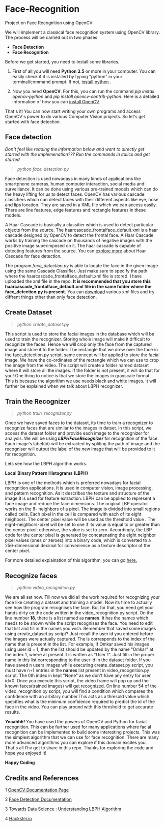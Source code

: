 # Face-Recognition

Project on Face Recognition using OpenCV

We will implement a classical face recognition system using OpenCV library. The process will be carried out in two phases.

  - **Face Detection**
  - **Face Recognition**
  
Before we get started, you need to install some libraries. 

1. First of all you will need **Python 3.5** or more in your computer. You can easily check if it is installed by typing "python" in your terminal/command prompt. If not, [install python](https://www.python.org/downloads/) .

2. Now you need **OpenCV**. For this, you can run the command *pip install opencv-python* and *pip install opencv-contrib-python*. Here is a detailed information of how you can [install OpenCV](https://pypi.org/project/opencv-python/).

That's it! You can now start writing your own programs and access OpenCV's power to do various Computer Vision projects. So let's get started with face detection.

## Face detection 

*Don't feel like reading the information below and want to directly get started with the implemenation??? Run the commands in italics and get started*

> *python face_detection.py*

Face detection is used nowadays in many kinds of applications like smartphone cameras, human computer interaction, social media and surveillance. It can be done using various pre-trained models which can do the heavy lifting for us to detect faces. OpenCV has various cascade classifiers which can detect faces with their different aspects like eye, nose and lips location. They are saved in a  XML file which we can access easily. There are line features, edge features and rectangle features in these models.

A Haar Cascade is basically a classifier which is used to detect particular objects from the source. The haarcascade_frontalface_default.xml is a haar cascade designed by OpenCV to detect the frontal face. A Haar Cascade works by training the cascade on thousands of negative images with the positive image superimposed on it. The haar cascade is capable of detecting features from the source. You can [explore more](
https://docs.opencv.org/3.4.3/d7/d8b/tutorial_py_face_detection.html) about Haar Cascade for face detection.

The program *face_detection.py* is able to locate the face in the given image using the same Cascade Classifier. Just make sure to specify the path where the haarcascade_frontalface_default.xml file is stored. I have uploaded the xml file in the repo. **It is recommended that you store this haarcascade_frontalface_default.xml file in the same folder where the face_detection.py is present.** You can [download](https://github.com/opencv/opencv/tree/master/data/haarcascades) various xml files and try diffrent things other than only face detection.

## Create Dataset

> *python create_dataset.py*

This script is used to store the facial images in the database which will be used to train the recognizer. Storing whole image will make it difficult to recognize the faces. Hence we will crop only the face from the captured image and store it to the folder. The rectangle that we drew over the face in the face_detection.py script, same concept will be applied to store the facial image. We have the co-ordinates of the rectangle which we can use to crop the image from the video. The script will create a folder named dataset where it will store all the images. If the folder is not present, it will do that for you!
One thing to notice is that we store the images in grayscale format. This is because the algorithm we use needs black and white images. It will further be explained when we talk about LBPH recognizer.

## Train the Recognizer

> *python train_recognizer.py*

Once we have saved faces to the dataset, its time to train a recognizer to recognize faces that are similar to the images in datset. In this script, we access the dataset folder and provide each image to the recognizer for analysis. We will be using ***LBPHFaceRecognizer*** for recognition of the face. Each image's label(id) will be extracted by spliting the path of image and the recogniser will output the label of the new image that will be provided to it for recognition. 

Lets see how the LBPH algorithm works.

**Local Binary Pattern Histograms (LBPH)**

 LBPH is one of the methods which is preferred nowadays for facial recognition applications. It is used in computer vision, image processing, and pattern recognition. As it describes the texture and structure of the image it is used for feature extraction. LBPH can be applied to represent a face image and reduce the face dimensions.
The original LBP operator works on the 8- neighbors of a pixel. The image is divided into small regions called cells. Each pixel in the cell is compared with each of its eight neighbors. The center pixel value will be used as the threshold value . The eight-neighbors-pixel will be set to one if its value is equal to or greater than the center pixel; otherwise, the value is set to zero. Accordingly, the LBP code for the center pixel is generated by concatenating the eight neighbor pixel values (ones or zeroes) into a binary code, which is converted to a 256-dimensional decimal for convenience as a texture descriptor of the center pixel.

For more detailed explaination of this algorithm, you can go [here.](https://towardsdatascience.com/face-recognition-how-lbph-works-90ec258c3d6b)

## Recognize faces

> *python video_recognition.py*

We are all set now. Till now we did all the work required for recognizing your face like creating a dataset and training a model. Now its time to actually see how the program recognises the face. But for that, you need get your hands dirty on the code written in the video_recognition.py script. On the line number **18**, there is a list named as **names**. It has the names which needs to be shown while the script recognises the face. You need to edit that list and fill in the names you wish. Remember that saved some images using create_dataset.py script? Just recall the user id you entered before the images were actually captured. The is corresponds to the index of the name that is present in the list. For example, if Omkar saved his images using user id = 1, then the list should be updated by the name "Omkar" at the index 1, where at present it is written as "User 1". Just fill in the proper name in this list corresponding to the user id in the dataset folder. If you have saved n users images while executing create_dataset.py script, you must have n+1 entries in the **names** list present in video_recognition.py script. The 0th index in kept "None" as we don't have any entry for user id=0.
Once you execute this script, the video frame will pop up and the known faces(trained images) will get recognized. On line number 54 of the video_recognition.py script, you will find a condition which compares the confidence with an arbitary number.This acts as a thresold value which specifies what is the minimum confidence required to predict the id of the face in the video. You can play around with this threshold to get accurate results.

**Yeaahhh!** You have used the powers of OpenCV and Python for facial recognition. This can be further used for many applications where facial recognition can be implemented to build some interesting projects. This was the simplest algorithm that we can use for face recognition. There are many more advanced algorithms you can explore if this domain excites you. That's all I'hv got to share in this repo. Thanks for exploring the code and hope you enjoyed it!

**Happy Coding**

## Credits and References

1 [OpenCV Documentation Page](https://docs.opencv.org/2.4/modules/contrib/doc/facerec/facerec_tutorial.html#local-binary-patterns-histograms)

2 [Face Detection Documentation](https://opencv-python-tutroals.readthedocs.io/en/latest/py_tutorials/py_objdetect/py_face_detection/py_face_detection.html)

3 [Towards Data Science : Understanding LBPH Algorithm](https://towardsdatascience.com/face-recognition-how-lbph-works-90ec258c3d6b)

4 [Hackster.io](https://www.hackster.io/mjrobot/real-time-face-recognition-an-end-to-end-project-a10826)

